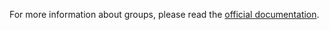 For more information about groups, please read the [official documentation](https://docs.firefly-iii.org/concepts/groups).
